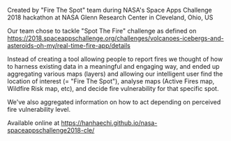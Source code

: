 Created by "Fire The Spot" team during NASA's Space Apps Challenge 2018 hackathon at NASA Glenn Research Center in Cleveland, Ohio, US

Our team chose to tackle "Spot The Fire" challenge as defined on https://2018.spaceappschallenge.org/challenges/volcanoes-icebergs-and-asteroids-oh-my/real-time-fire-app/details

Instead of creating a tool allowing people to report fires we thought of how to harness existing data in a meaningful and engaging way, and ended up aggregating various maps (layers) and allowing our intelligent user find the location of interest (= "Fire The Spot"), analyse maps (Active Fires map, Wildfire Risk map, etc), and decide fire vulnerability for that specific spot. 

We've also aggregated information on how to act depending on perceived fire vulnerability level.

Available online at https://hanhaechi.github.io/nasa-spaceappschallenge2018-cle/
